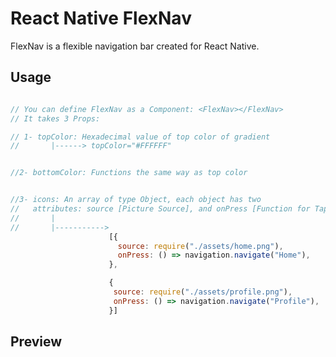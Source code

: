 # React Native FlexNav

FlexNav is a flexible navigation bar created for React Native.




## Usage

```javascript

// You can define FlexNav as a Component: <FlexNav></FlexNav>
// It takes 3 Props:

// 1- topColor: Hexadecimal value of top color of gradient 
//       |------> topColor="#FFFFFF"


//2- bottomColor: Functions the same way as top color


//3- icons: An array of type Object, each object has two
//   attributes: source [Picture Source], and onPress [Function for Tap]
//       |
//       |----------->
                      [{
                        source: require("./assets/home.png"),
                        onPress: () => navigation.navigate("Home"),
                      },

                      {
                       source: require("./assets/profile.png"),
                       onPress: () => navigation.navigate("Profile"),
                      }]

```



## Preview





